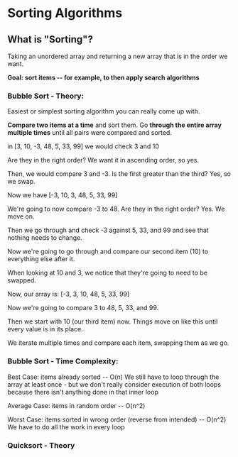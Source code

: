 # Sorting Algorithms

## What is "Sorting"?

Taking an unordered array and returning a new array that is in the order we want.

**Goal: sort items -- for example, to then apply search algorithms**

### Bubble Sort - Theory:

Easiest or simplest sorting algorithm you can really come up with.

**Compare two items at a time** and sort them. Go **through the entire array multiple times** until all pairs were compared and sorted.

in [3, 10, -3, 48, 5, 33, 99] we would check 3 and 10

Are they in the right order? We want it in ascending order, so yes.

Then, we would compare 3 and -3. Is the first greater than the third? Yes, so we swap.

Now we have [-3, 10, 3, 48, 5, 33, 99]

We're going to now compare -3 to 48. Are they in the right order? Yes. We move on.

Then we go through and check -3 against 5, 33, and 99 and see that nothing needs to change.

Now we're going to go through and compare our second item (10) to everything else after it.

When looking at 10 and 3, we notice that they're going to need to be swapped.

Now, our array is: [-3, 3, 10, 48, 5, 33, 99]

Now we're going to compare 3 to 48, 5, 33, and 99.

Then we start with 10 (our third item) now. Things move on like this until every value is in its place.

We iterate multiple times and compare each item, swapping them as we go.

### Bubble Sort - Time Complexity:

Best Case: items already sorted -- O(n)
    We still have to loop through the array at least once - but we don't really consider execution of both loops because there isn't anything done in that inner loop

Average Case: items in random order -- O(n^2)

Worst Case: items sorted in wrong order (reverse from intended) -- O(n^2)
    We have to do all the work in every loop


### Quicksort - Theory
